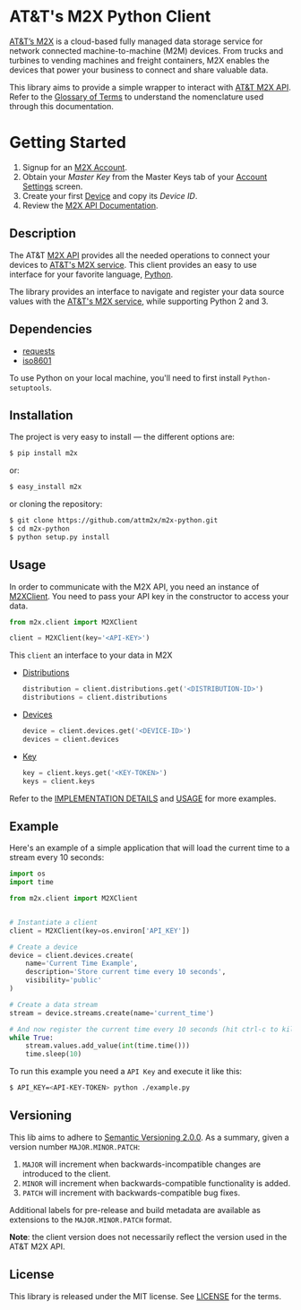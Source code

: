 # AT&T's M2X Python Client

[AT&T’s M2X](https://m2x.att.com/) is a cloud-based fully managed data storage
service for network connected machine-to-machine (M2M) devices. From trucks and
turbines to vending machines and freight containers, M2X enables the devices
that power your business to connect and share valuable data.

This library aims to provide a simple wrapper to interact with [AT&T M2X
API](https://m2x.att.com/developer/documentation/overview). Refer to the
[Glossary of Terms](https://m2x.att.com/developer/documentation/glossary) to
understand the nomenclature used through this documentation.


Getting Started
===============

1. Signup for an [M2X Account](https://m2x.att.com/signup).
2. Obtain your _Master Key_ from the Master Keys tab of your [Account
   Settings](https://m2x.att.com/account) screen.
2. Create your first [Device](https://m2x.att.com/devices) and copy its _Device
   ID_.
3. Review the [M2X API
   Documentation](https://m2x.att.com/developer/documentation/overview).


## Description

The AT&T [M2X API](https://m2x.att.com/developer/documentation/v2/overview)
provides all the needed operations to connect your devices to [AT&T's M2X
service](https://m2x.att.com/). This client provides an easy to use interface
for your favorite language, [Python](https://www.python.org).

The library provides an interface to navigate and register your data source
values with the [AT&T's M2X service](https://m2x.att.com/), while supporting
Python 2 and 3.


## Dependencies

* [requests](http://www.python-requests.org)
* [iso8601](https://pypi.python.org/pypi/iso8601)

To use Python on your local machine, you'll need to first install
`Python-setuptools`.


## Installation

The project is very easy to install — the different options are:

```bash
$ pip install m2x
```

or:

```bash
$ easy_install m2x
```

or cloning the repository:

```bash
$ git clone https://github.com/attm2x/m2x-python.git
$ cd m2x-python
$ python setup.py install
```

## Usage

In order to communicate with the M2X API, you need an instance of
[M2XClient](m2x/client.py). You need to pass your API key in the
constructor to access your data.

```python
from m2x.client import M2XClient

client = M2XClient(key='<API-KEY>')
```

This `client` an interface to your data in M2X

- [Distributions](m2x/v2/distributions.py)
  ```python
  distribution = client.distributions.get('<DISTRIBUTION-ID>')
  distributions = client.distributions
  ```

- [Devices](m2x/v2/devices.py)
  ```python
  device = client.devices.get('<DEVICE-ID>')
  devices = client.devices
  ```

- [Key](m2x/v2/keys.py)
  ```python
  key = client.keys.get('<KEY-TOKEN>')
  keys = client.keys
  ```

Refer to the [IMPLEMENTATION DETAILS](IMPLEMENTATION_DETAILS.md) and
[USAGE](USAGE.md) for more examples.


## Example

Here's an example of a simple application that will load the current time to
a stream every 10 seconds:

```python
import os
import time

from m2x.client import M2XClient


# Instantiate a client
client = M2XClient(key=os.environ['API_KEY'])

# Create a device
device = client.devices.create(
    name='Current Time Example',
    description='Store current time every 10 seconds',
    visibility='public'
)

# Create a data stream
stream = device.streams.create(name='current_time')

# And now register the current time every 10 seconds (hit ctrl-c to kill)
while True:
    stream.values.add_value(int(time.time()))
    time.sleep(10)
```

To run this example you need a `API Key` and execute it like this:

```bash
$ API_KEY=<API-KEY-TOKEN> python ./example.py
```

## Versioning

This lib aims to adhere to [Semantic Versioning 2.0.0](http://semver.org/). As
a summary, given a version number `MAJOR.MINOR.PATCH`:

1. `MAJOR` will increment when backwards-incompatible changes are introduced to
   the client.
2. `MINOR` will increment when backwards-compatible functionality is added.
3. `PATCH` will increment with backwards-compatible bug fixes.

Additional labels for pre-release and build metadata are available as
extensions to the `MAJOR.MINOR.PATCH` format.

**Note**: the client version does not necessarily reflect the version used in
          the AT&T M2X API.

## License

This library is released under the MIT license. See [LICENSE](LICENSE) for the terms.
